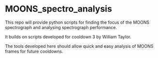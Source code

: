 # MOONS_spectro_analysis

This repo will provide python scripts for finding the focus of the MOONS spectrograph and analysing spectrograph performance.

It builds on scripts developed for cooldown 3 by William Taylor.

The tools developed here should allow quick and easy analysis of MOONS frames for future cooldowns.
